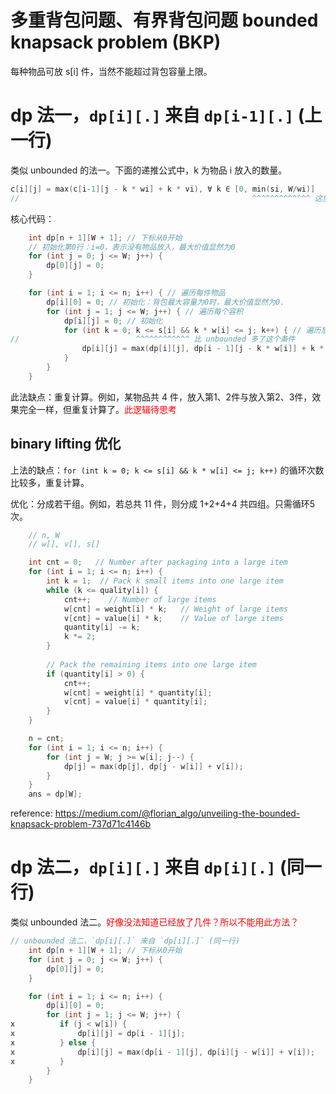 # 多重背包问题、有界背包问题 bounded knapsack problem (BKP)

每种物品可放 s[i] 件，当然不能超过背包容量上限。

# dp 法一，`dp[i][.]` 来自 `dp[i-1][.]` (上一行)

类似 unbounded 的法一。下面的递推公式中，k 为物品 i 放入的数量。

```c++
c[i][j] = max(c[i-1][j - k * wi] + k * vi), ∀ k ∈ [0, min(si, W/wi)]
//                                                    ^^^^^^^^^^^^^ 这里要跟 s[i] 比较
```

核心代码：
```cpp
    int dp[n + 1][W + 1]; // 下标从0开始
    // 初始化第0行：i=0，表示没有物品放入，最大价值显然为0
    for (int j = 0; j <= W; j++) {
        dp[0][j] = 0;
    }

    for (int i = 1; i <= n; i++) { // 遍历每件物品
        dp[i][0] = 0; // 初始化：背包最大容量为0时，最大价值显然为0.
        for (int j = 1; j <= W; j++) { // 遍历每个容积
            dp[i][j] = 0; // 初始化
            for (int k = 0; k <= s[i] && k * w[i] <= j; k++) { // 遍历放多少件
//                          ^^^^^^^^^^^^ 比 unbounded 多了这个条件
                dp[i][j] = max(dp[i][j], dp[i - 1][j - k * w[i]] + k * v[i]);
            }
        }
    }
```

此法缺点：重复计算。例如，某物品共 4 件，放入第1、2件与放入第2、3件，效果完全一样，但重复计算了。<font color="red">此逻辑待思考</font>

## binary lifting 优化

上法的缺点：`for (int k = 0; k <= s[i] && k * w[i] <= j; k++)` 的循环次数比较多，重复计算。

优化：分成若干组。例如，若总共 11 件，则分成 1+2+4+4 共四组。只需循环5次。

```cpp
    // n, W
    // w[], v[], s[]

    int cnt = 0;   // Number after packaging into a large item
    for (int i = 1; i <= n; i++) {        
        int k = 1;  // Pack k small items into one large item
        while (k <= quality[i]) {
            cnt++;    // Number of large items
            w[cnt] = weight[i] * k;   // Weight of large items
            v[cnt] = value[i] * k;    // Value of large items
            quantity[i] -= k;
            k *= 2; 
        }
        
        // Pack the remaining items into one large item
        if (quantity[i] > 0) {
            cnt++;
            w[cnt] = weight[i] * quantity[i]; 
            v[cnt] = value[i] * quantity[i];
        }
    }

    n = cnt;
    for (int i = 1; i <= n; i++) {
        for (int j = W; j >= w[i]; j--) {
            dp[j] = max(dp[j], dp[j - w[i]] + v[i]);
        }
    }
    ans = dp[W];
```

reference: https://medium.com/@florian_algo/unveiling-the-bounded-knapsack-problem-737d71c4146b

# dp 法二，`dp[i][.]` 来自 `dp[i][.]` (同一行)

类似 unbounded 法二。<font color="red">好像没法知道已经放了几件？所以不能用此方法？</font>

```cpp
// unbounded 法二，`dp[i][.]` 来自 `dp[i][.]` (同一行)
    int dp[n + 1][W + 1]; // 下标从0开始
    for (int j = 0; j <= W; j++) {
        dp[0][j] = 0;
    }

    for (int i = 1; i <= n; i++) {
        dp[i][0] = 0;
        for (int j = 1; j <= W; j++) {
x          if (j < w[i]) {
x              dp[i][j] = dp[i - 1][j];
x          } else {
x              dp[i][j] = max(dp[i - 1][j], dp[i][j - w[i]] + v[i]);
x          }
        }
    }
```

